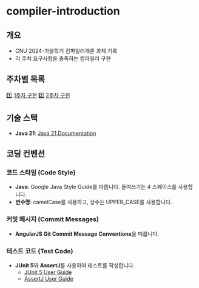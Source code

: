 # compiler-introduction

## 개요
- CNU 2024-가을학기 컴파일러개론 과제 기록
- 각 주차 요구사항을 충족하는 컴파일러 구현

## 주차별 목록
1️⃣ [1주차 구현](https://github.com/cussle/compiler-introduction/tree/main/week1)
2️⃣ [2주차 구현](https://github.com/cussle/compiler-introduction/tree/main/week2)

## 기술 스택
- **Java 21**: [Java 21 Documentation](https://docs.oracle.com/en/java/javase/21/)

## 코딩 컨벤션

### 코드 스타일 (Code Style)
- **Java**: Google Java Style Guide를 따릅니다. 들여쓰기는 4 스페이스를 사용합니다.
- **변수명**: camelCase를 사용하고, 상수는 UPPER_CASE를 사용합니다.

### 커밋 메시지 (Commit Messages)
- **AngularJS Git Commit Message Conventions**을 따릅니다.

### 테스트 코드 (Test Code)
- **JUnit 5**와 **AssertJ**를 사용하여 테스트를 작성합니다.
  - [JUnit 5 User Guide](https://junit.org/junit5/docs/current/user-guide/)
  - [AssertJ User Guide](https://assertj.github.io/doc/)

